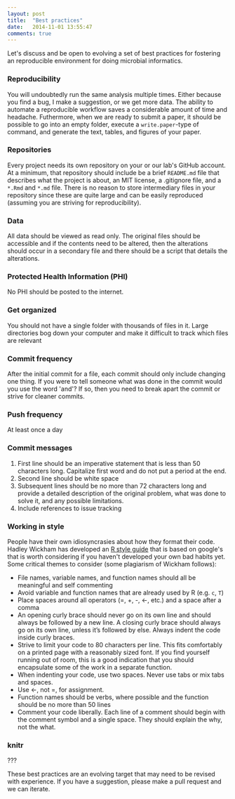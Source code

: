 ```yaml
---
layout: post
title:  "Best practices"
date:   2014-11-01 13:55:47
comments: true
---
```


Let's discuss and be open to evolving a set of best practices for fostering an
reproducible environment for doing microbial informatics.

### Reproducibility
You will undoubtedly run the same analysis multiple times. Either because you
find a bug, I make a suggestion, or we get more data. The ability to automate a
reproducible workflow saves a considerable amount of time and headache.
Futhermore, when we are ready to submit a paper, it should be possible to go
into an empty folder, execute a `write.paper`-type of command, and generate the
text, tables, and figures of your paper.

### Repositories
Every project needs its own repository on your or our lab's GitHub account. At a
minimum, that repository should include be a brief `README.md` file that
describes what the project is about, an MIT license, a .gitignore file, and a
`*.Rmd` and `*.md` file. There is no reason to store intermediary files in your
repository since these are quite large and can be easily reproduced (assuming
you are striving for reproducibility).

### Data
All data should be viewed as read only. The original files should be accessible
and if the contents need to be altered, then the alterations should occur in a
secondary file and there should be a script that details the alterations.

### Protected Health Information (PHI)
No PHI should be posted to the internet.

### Get organized
You should not have a single folder with thousands of files in it. Large
directories bog down your computer and make it difficult to track which files
are relevant

### Commit frequency
After the initial commit for a file, each commit should only include changing
one thing. If you were to tell someone what was done in the commit would you
use the word 'and'? If so, then you need to break apart the commit or strive
for cleaner commits.

### Push frequency
At least once a day

### Commit messages
1. First line should be an imperative statement that is less than 50 characters
long. Capitalize first word and do not put a period at the end.
2. Second line should be white space
3. Subsequent lines should be no more than 72 characters long and provide a
detailed description of the original problem, what was done to solve it, and any
possible limitations.
4. Include references to issue tracking

### Working in style
People have their own idiosyncrasies about how they format their code. Hadley
Wickham has developed an [R style guide](http://r-pkgs.had.co.nz/style.html)
that is based on google's that is worth considering if you haven't developed
your own bad habits yet. Some critical themes to consider (some plagiarism
of Wickham follows):

* File names, variable names, and function names should all be meaningful and
self commenting
* Avoid variable and function names that are already used by R (e.g. `c`, `T`)
* Place spaces around all operators (=, +, -, <-, etc.) and a space after a
comma
* An opening curly brace should never go on its own line and should always be
followed by a new line. A closing curly brace should always go on its own line,
unless it’s followed by else. Always indent the code inside curly braces.
* Strive to limit your code to 80 characters per line. This fits comfortably on
a printed page with a reasonably sized font. If you find yourself running out
of room, this is a good indication that you should encapsulate some of the
work in a separate function.
* When indenting your code, use two spaces. Never use tabs or mix tabs and
spaces.
* Use <-, not =, for assignment.
* Function names should be verbs, where possible and the function should be no
more than 50 lines
* Comment your code liberally. Each line of a comment should begin with the
comment symbol and a single space. They should explain the why, not the what.

### knitr
???



These best practices are an evolving target that may need to be revised with
experience. If you have a suggestion, please make a pull request and we can
iterate.
